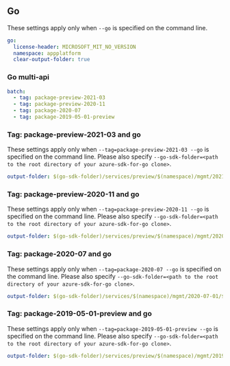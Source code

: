 ## Go

These settings apply only when `--go` is specified on the command line.

``` yaml $(go)
go:
  license-header: MICROSOFT_MIT_NO_VERSION
  namespace: appplatform
  clear-output-folder: true
```

### Go multi-api

``` yaml $(go) && $(multiapi)
batch:
  - tag: package-preview-2021-03
  - tag: package-preview-2020-11
  - tag: package-2020-07
  - tag: package-2019-05-01-preview
```

### Tag: package-preview-2021-03 and go

These settings apply only when `--tag=package-preview-2021-03 --go` is specified on the command line.
Please also specify `--go-sdk-folder=<path to the root directory of your azure-sdk-for-go clone>`.

``` yaml $(tag) == 'package-preview-2021-03' && $(go)
output-folder: $(go-sdk-folder)/services/preview/$(namespace)/mgmt/2021-03-03-preview/$(namespace)
```

### Tag: package-preview-2020-11 and go

These settings apply only when `--tag=package-preview-2020-11 --go` is specified on the command line.
Please also specify `--go-sdk-folder=<path to the root directory of your azure-sdk-for-go clone>`.

``` yaml $(tag) == 'package-preview-2020-11' && $(go)
output-folder: $(go-sdk-folder)/services/preview/$(namespace)/mgmt/2020-11-01-preview/$(namespace)
```

### Tag: package-2020-07 and go

These settings apply only when `--tag=package-2020-07 --go` is specified on the command line.
Please also specify `--go-sdk-folder=<path to the root directory of your azure-sdk-for-go clone>`.

``` yaml $(tag) == 'package-2020-07' && $(go)
output-folder: $(go-sdk-folder)/services/$(namespace)/mgmt/2020-07-01/$(namespace)
```

### Tag: package-2019-05-01-preview and go

These settings apply only when `--tag=package-2019-05-01-preview --go` is specified on the command line.
Please also specify `--go-sdk-folder=<path to the root directory of your azure-sdk-for-go clone>`.

``` yaml $(tag) == 'package-2019-05-01-preview' && $(go)
output-folder: $(go-sdk-folder)/services/preview/$(namespace)/mgmt/2019-05-01-preview/$(namespace)
```
